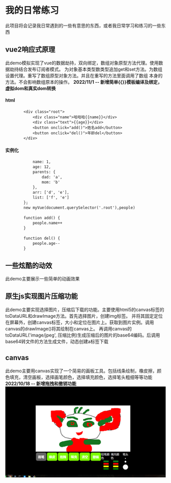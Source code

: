 # 我的日常练习


此项目将会记录我日常遇到的一些有意思的东西，或者我日常学习和练习的一些东西

## vue2响应式原理
此demo模拟实现了vue的数据劫持，双向绑定，数组对象原型方法代理。使用数据劫持结合发布订阅者模式。
为对象基本类型数类型追加get和set方法。为数组设置代理。重写了数组原型对象方法。并且在重写的方法里面调用了数组
本身的方法。不会影响数组原本的操作。
**2022/11/1 -- 新增简单{{}}模板编译及绑定，虚拟dom和真实dom转换**
#### html
```
		<div class="root">
			<div class="name">哈哈哈{{name}}</div>
			<div class="text">{{age}}</div>
			<button onclick="add()">姓名add</button>
			<button onclick="del()">年龄del</button>
		</div>
```

#### 实例化
```		const people = {
			name: 1,
			age: 12,
			parents: {
				dad: 'a',
				mom: 'b'
			},
			arr: ['d', 'e'],
			list: ['f', 'e']
		};
		new myVue(document.querySelector('.root'),people)

		function add() {
			people.name++
		}

		function del() {
			people.age--
		}
```

## 一些炫酷的动效
此demo主要展示一些简单的动画效果

## 原生js实现图片压缩功能
此demo主要实现选择图片，压缩后下载的功能。主要使用html5的canvas标签的toDataURL和drawImage方法。首先选择图片，创建img标签。
并将其固定定位在屏幕外，创建canvas标签，大小和定位在图片上。获取到图片实例。调用canvas的drawImage()将其绘制在canvas上。
再调用canvas的toDataURL('image/jpeg', 压缩比例)生成压缩后的图片的base64编码。后调用base64转文件的方法生成文件，动态创建a标签下载
## canvas
此demo主要用canvas实现了一个简易的画板工具。包括线条绘制，橡皮擦，颜色填充，清空画板，选择画笔颜色，选择填充颜色，选择笔头粗细等等功能
**2022/10/18 -- 新增拖拽和撤销功能**
![](README_files/1.png)

